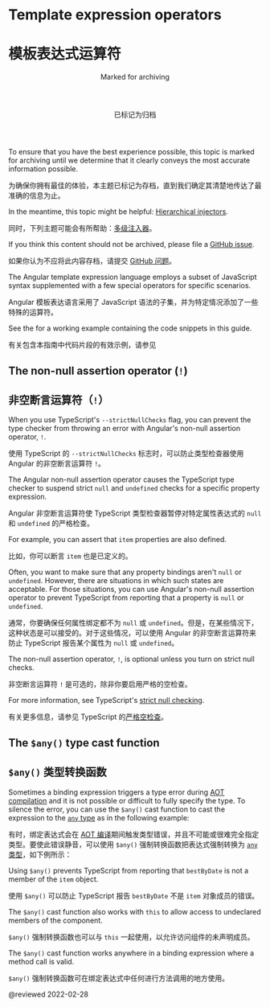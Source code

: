 # Template expression operators

# 模板表达式运算符

<div class="callout is-critical">

<header>Marked for archiving</header>

<header>已标记为归档</header>

To ensure that you have the best experience possible, this topic is marked for archiving until we determine that it clearly conveys the most accurate information possible.

为确保你拥有最佳的体验，本主题已标记为存档，直到我们确定其清楚地传达了最准确的信息为止。

In the meantime, this topic might be helpful: [Hierarchical injectors](guide/hierarchical-dependency-injection).

同时，下列主题可能会有所帮助：[多级注入器](guide/hierarchical-dependency-injection)。

If you think this content should not be archived, please file a [GitHub issue](https://github.com/angular/angular/issues/new?template=3-docs-bug.md).

如果你认为不应将此内容存档，请提交 [GitHub 问题](https://github.com/angular/angular/issues/new?template=3-docs-bug.md)。

</div>

The Angular template expression language employs a subset of JavaScript syntax supplemented with a few special operators
for specific scenarios.

Angular 模板表达语言采用了 JavaScript 语法的子集，并为特定情况添加了一些特殊的运算符。

<div class="alert is-helpful">

See the <live-example></live-example> for a working example containing the code snippets in this guide.

有关包含本指南中代码片段的有效示例，请参见<live-example></live-example>

</div>

<a id="non-null-assertion-operator"></a>

## The non-null assertion operator (`!`)

## 非空断言运算符（`!`）

When you use TypeScript's `--strictNullChecks` flag, you can prevent the type checker from throwing an error with Angular's non-null assertion operator, `!`.

使用 TypeScript 的 `--strictNullChecks` 标志时，可以防止类型检查器使用 Angular 的非空断言运算符 `!`。

The Angular non-null assertion operator causes the TypeScript type checker to suspend strict `null` and `undefined` checks for a specific property expression.

Angular 非空断言运算符使 TypeScript 类型检查器暂停对特定属性表达式的 `null` 和 `undefined` 的严格检查。

For example, you can assert that `item` properties are also defined.

比如，你可以断言 `item` 也是已定义的。

<code-example header="src/app/app.component.html" path="template-expression-operators/src/app/app.component.html" region="non-null"></code-example>

Often, you want to make sure that any property bindings aren't `null` or `undefined`.
However, there are situations in which such states are acceptable.
For those situations, you can use Angular's non-null assertion operator to prevent TypeScript from reporting that a property is `null` or `undefined`.

通常，你要确保任何属性绑定都不为 `null` 或 `undefined`。但是，在某些情况下，这种状态是可以接受的。对于这些情况，可以使用 Angular 的非空断言运算符来防止 TypeScript 报告某个属性为 `null` 或 `undefined`。

The non-null assertion operator, `!`, is optional unless you turn on strict null checks.

非空断言运算符 `!` 是可选的，除非你要启用严格的空检查。

For more information, see TypeScript's [strict null checking](http://www.typescriptlang.org/docs/handbook/release-notes/typescript-2-0.html "Strict null checking in TypeScript").

有关更多信息，请参见 TypeScript 的[严格空检查](http://www.typescriptlang.org/docs/handbook/release-notes/typescript-2-0.html "TypeScript 中严格的 null 检查")。

<a id="any-type-cast-function"></a>

## The `$any()` type cast function

## `$any()` 类型转换函数

Sometimes a binding expression triggers a type error during [AOT compilation](guide/aot-compiler) and it is not possible or difficult to fully specify the type.
To silence the error, you can use the `$any()` cast function to cast
the expression to the [`any` type](https://www.typescriptlang.org/docs/handbook/basic-types.html#any) as in the following example:

有时，绑定表达式会在 [AOT 编译](guide/aot-compiler)期间触发类型错误，并且不可能或很难完全指定类型。要使此错误静音，可以使用 `$any()` 强制转换函数把表达式强制转换为 [`any` 类型](https://www.typescriptlang.org/docs/handbook/basic-types.html#any)，如下例所示：

<code-example header="src/app/app.component.html" path="built-in-template-functions/src/app/app.component.html" region="any-type-cast-function-1"></code-example>

Using `$any()` prevents TypeScript from reporting that `bestByDate` is not a member of the `item` object.

使用 `$any()` 可以防止 TypeScript 报告 `bestByDate` 不是 `item` 对象成员的错误。

The `$any()` cast function also works with `this` to allow access to undeclared members of the component.

`$any()` 强制转换函数也可以与 `this` 一起使用，以允许访问组件的未声明成员。

<code-example header="src/app/app.component.html" path="built-in-template-functions/src/app/app.component.html" region="any-type-cast-function-2"></code-example>

The `$any()` cast function works anywhere in a binding expression where a method call is valid.

`$any()` 强制转换函数可在绑定表达式中任何进行方法调用的地方使用。

<!-- links -->

<!-- external links -->

<!-- end links -->

@reviewed 2022-02-28